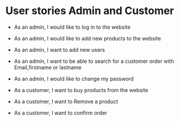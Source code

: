 # User stories Admin and Customer

* As an admin, I would like to log in to the website
* As an admin, I would like to add new products to the website
* As an admin, I want to add new users
* As an admin, I want to be able to search for a customer order with Email,firstname or lastname
* As an admin, I would like to change my password


* As a customer, I want to buy products from the website
* As a customer, I want to Remove a product
* As a customer, I want to confirm order
